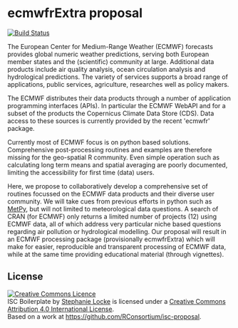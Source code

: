 # ecmwfrExtra proposal

[![Build Status](https://travis-ci.org/khufkens/ecmwfrExtra.svg?branch=master)](https://travis-ci.org/khufkens/ecmwfrExtra)

The European Center for Medium-Range Weather (ECMWF) forecasts provides global numeric weather predictions, serving both European member states and the (scientific) community at large. Additional data products include air quality analysis, ocean circulation analysis and hydrological predictions. The variety of services supports a broad range of applications, public services, agriculture, researches well as policy makers.

The ECMWF distributes their data products through a number of application programming interfaces (APIs). In particular the ECMWF WebAPI and for a subset of the products the Copernicus Climate Data Store (CDS). Data access to these sources is currently provided by the recent 'ecmwfr' package.

Currently most of ECMWF focus is on python based solutions. Comprehensive post-processing routines and examples are therefore missing for the geo-spatial R community. Even simple operation such as calculating long term means and spatial averaging are poorly documented, limiting the accessibility for first time (data) users.

Here, we propose to collaboratively develop a comprehensive set of routines focussed on the ECMWF data products and their diverse user community. We will take cues from previous efforts in python such as [MetPy](https://www.unidata.ucar.edu/software/metpy/), but will not limited to meteorological data questions. A search of CRAN (for ECMWF) only returns a limited number of projects (12) using ECMWF data, all of which address very particular niche based questions regarding air pollution or hydrological modelling. Our proposal will result in an ECMWF processing package (provisionally ecmwfrExtra) which will make for easier, reproducible and transparent processing of ECMWF data, while at the same time providing educational material (through vignettes).


## License
<a rel="license" href="http://creativecommons.org/licenses/by/4.0/"><img alt="Creative Commons Licence" style="border-width:0" src="https://i.creativecommons.org/l/by/4.0/88x31.png" /></a><br /><span xmlns:dct="http://purl.org/dc/terms/" property="dct:title">ISC Boilerplate</span> by <a xmlns:cc="http://creativecommons.org/ns#" href="https://github.com/stephlocke" property="cc:attributionName" rel="cc:attributionURL">Stephanie Locke</a> is licensed under a <a rel="license" href="http://creativecommons.org/licenses/by/4.0/">Creative Commons Attribution 4.0 International License</a>.<br />Based on a work at <a xmlns:dct="http://purl.org/dc/terms/" href="https://github.com/RConsortium/isc-proposal" rel="dct:source">https://github.com/RConsortium/isc-proposal</a>.
